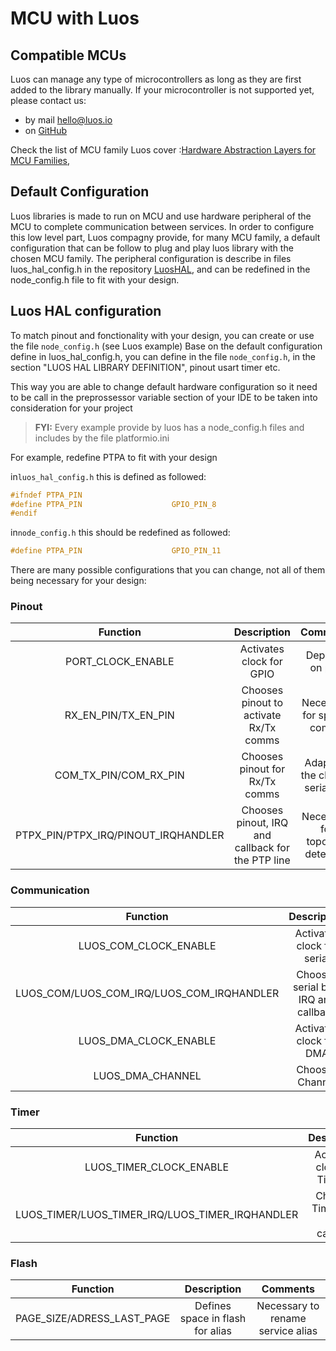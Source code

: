 # MCU with Luos

## Compatible MCUs

Luos can manage any type of microcontrollers as long as they are first added to the library manually. If your microcontroller is not supported yet, please contact us:

- by mail <a href="mailto:hello@luos.io">hello&#x40;luos.io</a>
- on <a href="https://github.com/Luos-io/Luos/issues/new?assignees=nicolas-rabault&labels=porting&template=porting-request.md&title=%5BMCU+PORTING%5D+" target="_blank">GitHub</a>

Check the list of MCU family Luos cover :<a href="https://github.com/Luos-io/LuosHAL" target="_blank">Hardware Abstraction Layers for MCU Families</a>,

## Default Configuration

Luos libraries is made to run on MCU and use hardware peripheral of the MCU to complete communication between services. In order to configure this low level part, Luos compagny provide, for many MCU family, a default configuration that can be follow to plug and play luos library with the chosen MCU family. The peripheral configuration is describe in files luos_hal_config.h in the repository <a href="https://github.com/Luos-io/LuosHAL" target="_blank">LuosHAL</a>, and can be redefined in the node_config.h file to fit with your design.

## Luos HAL configuration

To match pinout and fonctionality with your design, you can create or use the file `node_config.h` (see Luos example)
Base on the default configuration define in luos_hal_config.h, you can define in the file `node_config.h`, in the section "LUOS HAL LIBRARY DEFINITION", pinout usart timer etc.

This way you are able to change default hardware configuration so it need to be call in the preprossessor variable section of your IDE to be taken into consideration for your project

> **FYI:** Every example provide by luos has a node_config.h files and includes by the file platformio.ini

For example, redefine PTPA to fit with your design

in`luos_hal_config.h` this is defined as followed:

```C
#ifndef PTPA_PIN
#define PTPA_PIN                    GPIO_PIN_8
#endif
```

in`node_config.h` this should be redefined as followed:

```C
#define PTPA_PIN                    GPIO_PIN_11
```

There are many possible configurations that you can change, not all of them being necessary for your design:

### Pinout

|              Function               |                    Description                    |             Comments             |
| :---------------------------------: | :-----------------------------------------------: | :------------------------------: |
|          PORT_CLOCK_ENABLE          |             Activates clock for GPIO              |         Depends on port          |
|         RX_EN_PIN/TX_EN_PIN         |      Chooses pinout to activate Rx/Tx comms       |   Necessary for special comms    |
|        COM_TX_PIN/COM_RX_PIN        |          Chooses pinout for Rx/Tx comms           | Adapts to the chosen serial bus  |
| PTPX_PIN/PTPX_IRQ/PINOUT_IRQHANDLER | Chooses pinout, IRQ and callback for the PTP line | Necessary for topology detection |

### Communication

|                 Function                  |             Description              |            Comments             |
| :---------------------------------------: | :----------------------------------: | :-----------------------------: |
|           LUOS_COM_CLOCK_ENABLE           |      Activates clock for serial      |      Depends on serial bus      |
| LUOS_COM/LUOS_COM_IRQ/LUOS_COM_IRQHANDLER | Chooses serial bus, IRQ and callback | Adapts to the serial bus chosen |
|           LUOS_DMA_CLOCK_ENABLE           |       Activates clock for DMA        |      Necessary for for Tx       |
|             LUOS_DMA_CHANNEL              |           Chooses Channel            |             Send Tx             |

### Timer

|                    Function                     |           Description           |       Comments        |
| :---------------------------------------------: | :-----------------------------: | :-------------------: |
|             LUOS_TIMER_CLOCK_ENABLE             |   Activates clock for Timeout   | Necessary for Timeout |
| LUOS_TIMER/LUOS_TIMER_IRQ/LUOS_TIMER_IRQHANDLER | Chooses Timer, IRQ and callback | Necessary for Timeout |

### Flash

|          Function          |           Description            |             Comments              |
| :------------------------: | :------------------------------: | :-------------------------------: |
| PAGE_SIZE/ADRESS_LAST_PAGE | Defines space in flash for alias | Necessary to rename service alias |
